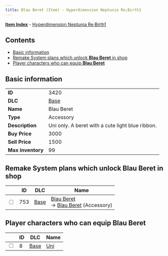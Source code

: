 ```yaml
---
title: Blau Beret (Item) - Hyperdimension Neptunia Re;Birth1
---
```


[**Item Index**](/neptunia/rb1/item/index.html) - [Hyperdimension Neptunia Re;Birth1](/neptunia/rb1)

## Contents

- [Basic information](#basic-information)
- [Remake System plans which unlock **Blau Beret** in shop](#remake-system-plans-which-unlock-blau-beret-in-shop)
- [Player characters who can equip **Blau Beret**](#player-characters-who-can-equip-blau-beret)
## Basic information

|   |   |
| -- | -- |
| **ID** | 3420 |
| **DLC** | [Base](/neptunia/rb1/dlc/1-base.html) |
| **Name** | Blau Beret |
| **Type** | Accessory |
| **Description** | Uni only. A beret with a cute light blue ribbon. |
| **Buy Price** | 3000 |
| **Sell Price** | 1500 |
| **Max inventory** | 99 |


## Remake System plans which unlock **Blau Beret** in shop

|    | ID | DLC | Name |
| -- | -- | --- | ---- |
| <input type="checkbox" id="rb1-remake-1-753" class="trackbox" /> | 753 | [Base](/neptunia/rb1/dlc/1-base.html) | [Blau Beret](/neptunia/rb1/remake/1-753-blau-beret.html)<br /> → [Blau Beret](/neptunia/rb1/item/1-3420-blau-beret.html) (Accessory) |


## Player characters who can equip **Blau Beret**

|    | ID | DLC | Name |
| -- | -- | --- | ---- |
| <input type="checkbox" id="rb1-player-1-8" class="trackbox" /> | 8 | [Base](/neptunia/rb1/dlc/1-base.html) | [Uni](/neptunia/rb1/player/1-8-uni.html) |
